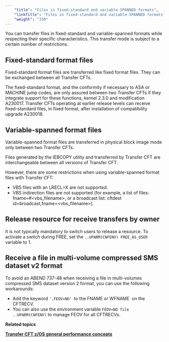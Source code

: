 ```yaml
---
    "title": "Files in fixed-standard and variable-SPANNED formats",
    "linkTitle": "Files in fixed-standard and variable-SPANNED formats",
    "weight": "330"
---
```

You can transfer files in fixed-standard and variable-spanned formats while respecting their specific characteristics. This transfer mode is subject to a certain number of restrictions.

Fixed-standard format files
---------------------------

Fixed-standard format files are transferred like fixed format files. They can be exchanged between all Transfer CFTs.

The fixed-standard format, and the conformity if necessary to ASA or MACHINE jump codes, are only assured between two Transfer CFTs if they integrate support for these functions, kernel 2.3.0 and modification A230017. Transfer CFTs operating at earlier release levels can receive fixed-standard files, in fixed format, after installation of compatibility upgrade A230018.

Variable-spanned format files
-----------------------------

Variable-spanned format files are transferred in physical block image mode only between two Transfer CFTs.

Files generated by the IEBCOPY utility and transferred by Transfer CFT are interchangeable between all versions of Transfer CFT.

However, there are some restrictions when using variable-spanned format files with Transfer CFT:

- VBS files with an LRECL=X are not supported.
- VBS indirection files are not supported (for example, a list of files: fname=\#&lt;vbs_filename&gt;, or a broadcast list: cftdest id=broadcast,fname=&lt;vbs_filename&gt;).

Release resource for receive transfers by owner
-----------------------------------------------

It is not typically mandatory to switch users to release a resource. To activate a switch during FREE, set the `..UPARM(CNFENV) FREE_AS_USER` variable to 1.

Receive a file in multi-volume compressed SMS dataset v2 format
---------------------------------------------------------------

To avoid an ABEND 737-48 when receiving a file in multi-volumes compressed SMS dataset version 2 format, you can use the following workarounds:

- Add the keyword `',FEOV=NO' `to the FNAME or WFNAME  on the CFTRECV.
- You can also use the environment variable `FEOV=NO file ..UPARM(CNFENV)` to manage FEOV for all CFTRECVs.

****Related topics****

****[Transfer CFT z/OS general performance concepts](../../zos_performance)****

